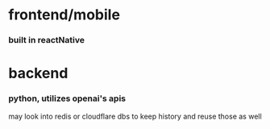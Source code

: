 # frontend/mobile
### built in reactNative


# backend
### python, utilizes openai's apis

may look into redis or cloudflare dbs to keep history and reuse those as well
